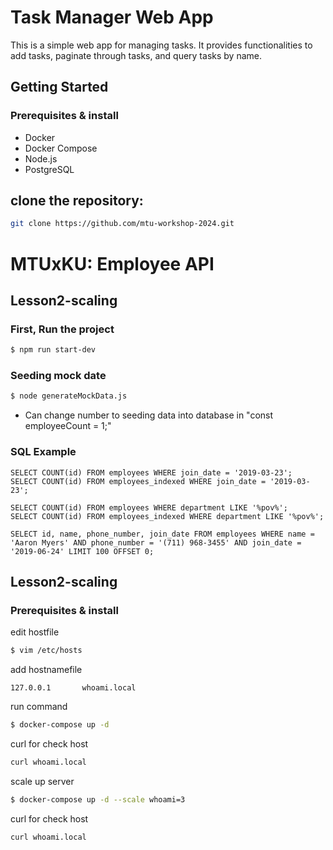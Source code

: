 # Task Manager Web App

This is a simple web app for managing tasks. It provides functionalities to add tasks, paginate through tasks, and query tasks by name.

## Getting Started

### Prerequisites & install

- Docker
- Docker Compose
- Node.js
- PostgreSQL


## clone the repository:

```bash
git clone https://github.com/mtu-workshop-2024.git

```

# MTUxKU: Employee API

## Lesson2-scaling

### First, Run the project
```bash
$ npm run start-dev
```

### Seeding mock date
```bash
$ node generateMockData.js
```
* Can change number to seeding data into database in "const employeeCount = 1;"

### SQL Example
```
SELECT COUNT(id) FROM employees WHERE join_date = '2019-03-23';
SELECT COUNT(id) FROM employees_indexed WHERE join_date = '2019-03-23';

SELECT COUNT(id) FROM employees WHERE department LIKE '%pov%';
SELECT COUNT(id) FROM employees_indexed WHERE department LIKE '%pov%';

SELECT id, name, phone_number, join_date FROM employees WHERE name = 'Aaron Myers' AND phone_number = '(711) 968-3455' AND join_date = '2019-06-24' LIMIT 100 OFFSET 0;
```

## Lesson2-scaling

### Prerequisites & install

edit hostfile
```bash
$ vim /etc/hosts
```

add hostnamefile
```
127.0.0.1       whoami.local
```

run command
```bash
$ docker-compose up -d
```

curl for check host
```bash
curl whoami.local
```

scale up server
```bash
$ docker-compose up -d --scale whoami=3
```
curl for check host
```bash
curl whoami.local
```






